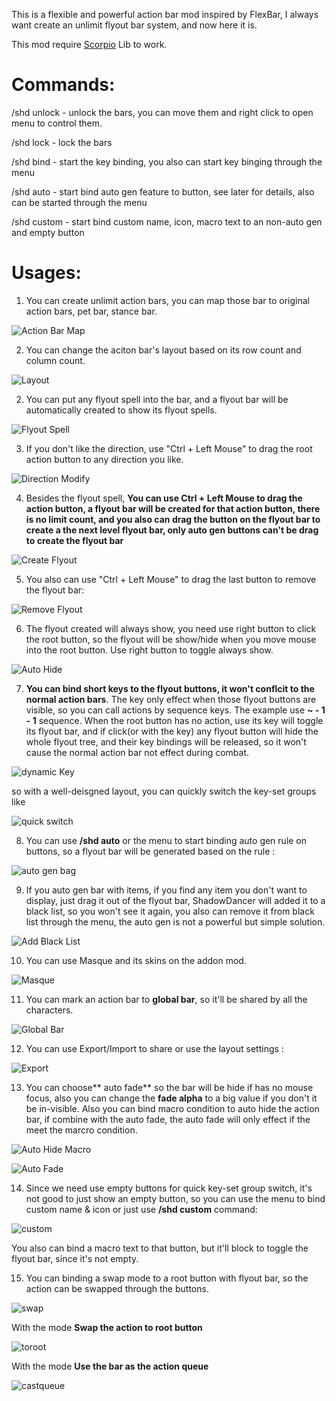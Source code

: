 This is a flexible  and powerful action bar mod inspired by FlexBar, I always want create an unlimit flyout bar system, and now here it is.

This mod require [Scorpio](https://github.com/kurapica/Scorpio "Scorpio") Lib to work.

Commands:
=========

/shd unlock   - unlock the bars, you can move them and right click to open menu to control them.

/shd lock       - lock the bars

/shd bind       - start the key binding, you also can start key binging through the menu

/shd auto       - start bind auto gen feature to button, see later for details, also can be started through the menu

/shd custom  - start bind custom name, icon, macro text to an non-auto gen and empty button


Usages:
=======

1. You can create unlimit action bars, you can map those bar to original action bars, pet bar, stance bar.

![Action Bar Map](./img/action-bar-map.png "Action Bar Map")

2. You can change the aciton bar's layout based on its row count and column count.

![Layout](./img/layout.png "Layout")

2. You can put any flyout spell into the bar, and a flyout bar will be automatically created to show its flyout spells.

![Flyout Spell](./img/flyout-spell.png "Flyout Spell")

3. If you don't like the direction, use "Ctrl + Left Mouse" to drag the root action button to any direction you like.

![Direction Modify](./img/dirmodify.gif "Direction Modify")

4. Besides the flyout spell, **You can use Ctrl + Left Mouse to drag the action button, a flyout bar will be created for that action button, there is no limit count, and you also can drag the button on the flyout bar to create a the next level flyout bar, only auto gen buttons can't be drag to create the flyout bar**

![Create Flyout](./img/createflyout.gif "Create Flyout")

5. You also can use "Ctrl + Left Mouse" to drag the last button to remove the flyout bar:

![Remove Flyout](./img/removeflyout.gif "Remove Flyout")

6. The flyout created will always show, you need use right button to click the root button, so the flyout will be show/hide when you move mouse into the root button. Use right button to toggle always show.

![Auto Hide](./img/autohide.gif "Auto Hide")

7. **You can bind short keys to the flyout buttons, it won't conflcit to the normal action bars**. The key only effect when those flyout buttons are visible, so you can call actions by sequence keys. The example use 
 **~ - 1 - 1**  sequence.  When the root button has no action, use its key will toggle its flyout bar, and if click(or with the key) any flyout button will hide the whole flyout tree, and their key bindings will be released, so it won't cause the normal action bar not effect during combat.

![dynamic Key](./img/dynamickey.gif "Dynamic Key")

so with a well-deisgned layout, you can quickly switch the key-set groups like 

![quick switch](./img/quickswitch.gif "Quick Switch")

8. You can use **/shd auto**  or the menu to start binding auto gen rule on buttons, so a flyout bar will be generated based on the rule :

![auto gen bag](./img/autogenbag.gif "Auto Gen Bag")

9. If you auto gen bar with items, if you find any item you don't want to display, just drag it out of the flyout bar, ShadowDancer will added it to a black list, so you won't see it again, you also can remove it from black list through the menu, the auto gen is not a powerful but simple solution.

![Add Black List](./img/addblacklist.gif "Black List")

10. You can use Masque and its skins on the addon mod.

![Masque](./img/masque.png "Masque support")


11. You can mark an action bar to **global bar**, so it'll be shared by all the characters.

![Global Bar](./img/globalbar.png "Global Bar")

12. You can use Export/Import to share or use the layout settings :

![Export](./img/export.gif "Export")


13. You can choose** auto fade** so the bar will be hide if has no mouse focus, also you can change the **fade alpha** to a big value if you don't it be in-visible. Also you can bind macro condition to auto hide the action bar, if combine with the auto fade, the auto fade will only effect if the meet the marcro condition.

![Auto Hide Macro](./img/autohide.png "auto hide")

![Auto Fade](./img/autofade.gif "auto fade")


14. Since we need use empty buttons for quick key-set group switch, it's not good to just show an empty button, so you can use the menu to bind custom name & icon or just use **/shd custom** command:

![custom](./img/custom.gif "custom")

You also can bind a macro text to that button, but it'll block to toggle the flyout bar, since it's not empty.


15. You can binding a swap mode to a root button with flyout bar, so the action can be swapped through the buttons.

![swap](./img/swapBind.gif "swap mode")

With the mode **Swap the action to root button**

![toroot](./img/swapToRoot.gif "swap to root")

With the mode **Use the bar as the action queue**

![castqueue](./img/swapQueue.gif "cast queue")